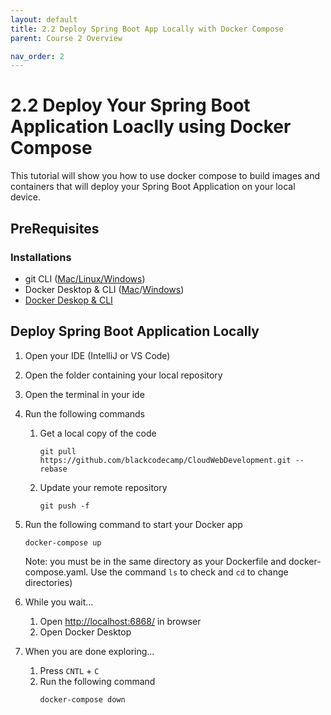 ```yaml
---
layout: default
title: 2.2 Deploy Spring Boot App Locally with Docker Compose
parent: Course 2 Overview

nav_order: 2
---
```


# 2.2 Deploy Your Spring Boot Application Loaclly using Docker Compose
This tutorial will show you how to use docker compose to build images and containers that will deploy your Spring Boot Application on your local device.

## PreRequisites
### Installations 
* git CLI ([Mac/Linux](https://git-scm.com/book/en/v2/Getting-Started-Installing-Git)<a href = '/CloudWebDevelopment/[2022] How to install Git on Windows 10 _ 11 (step by step guide) _ by Valentin Despa _ DevOps with Valentine _ Medium.pdf' target = '_blank'>/Windows</a>)
* Docker Desktop & CLI ([Mac](https://docs.docker.com/desktop/install/mac-install/)/[Windows](https://docs.docker.com/desktop/install/windows-install/))
* [Docker Deskop & CLI](https://docs.docker.com/compose/install/)


## Deploy Spring Boot Application Locally
1. Open your IDE (IntelliJ or VS Code)
2. Open the folder containing your local repository
3. Open the terminal in your ide
4. Run the following commands
    1. Get a local copy of the code
        ```
        git pull https://github.com/blackcodecamp/CloudWebDevelopment.git --rebase
        ```
    2. Update your remote repository
        ```
        git push -f
        ```
5. Run the following command to start your Docker app 
    ```
    docker-compose up
    ```

    Note: you must be in the same directory as your Dockerfile and docker-compose.yaml. Use the command `ls` to check and `cd` to change directories)

6. While you wait...
    1. Open [http://localhost:6868/](http://localhost:6868/) in browser
    2. Open Docker Desktop 
7. When you are done exploring...
    1. Press `CNTL` + `C`
    2. Run the following command
        ```
        docker-compose down
        ```

